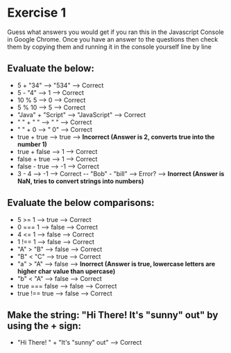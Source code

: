 
# Exercise 1
Guess what answers you would get if you ran this in the
Javascript Console in Google Chrome. Once you have an answer  to the questions then 
check them by copying them and running it in the console yourself line by line 


## Evaluate the below:
- 5 + "34" --> "534" --> Correct
- 5 - "4"  --> 1 --> Correct
- 10 % 5   --> 0 --> Correct
- 5 % 10   --> 5 --> Correct 
- "Java" + "Script" --> "JavaScript" --> Correct 
- " " + " "  --> "  " --> Correct 
- " " + 0    --> " 0" --> Correct 
- true + true --> true  --> **Incorrect (Answer is 2, converts true into the number 1)**
- true + false --> 1 --> Correct 
- false + true --> 1 --> Correct 
- false - true --> -1 --> Correct 
- 3 - 4  --> -1 --> Correct 
-- "Bob" - "bill"  --> Error? --> **Inorrect (Answer is NaN, tries to convert strings into numbers)**


## Evaluate the below comparisons:
- 5 >= 1  --> true --> Correct 
- 0 === 1 --> false --> Correct 
- 4 <= 1  --> false --> Correct 
- 1 !== 1  --> false --> Correct 
- "A" > "B" --> false --> Correct 
- "B" < "C" --> true --> Correct 
- "a" > "A" --> false  --> **Inorrect (Answer is true, lowercase letters are higher char value than upercase)**
- "b" < "A" --> false --> Correct 
- true === false --> false --> Correct 
- true !== true --> false --> Correct 


## Make the string: "Hi There! It's "sunny" out" by using the + sign:
- "Hi There! " + "It\'s \"sunny\" out" --> Correct 